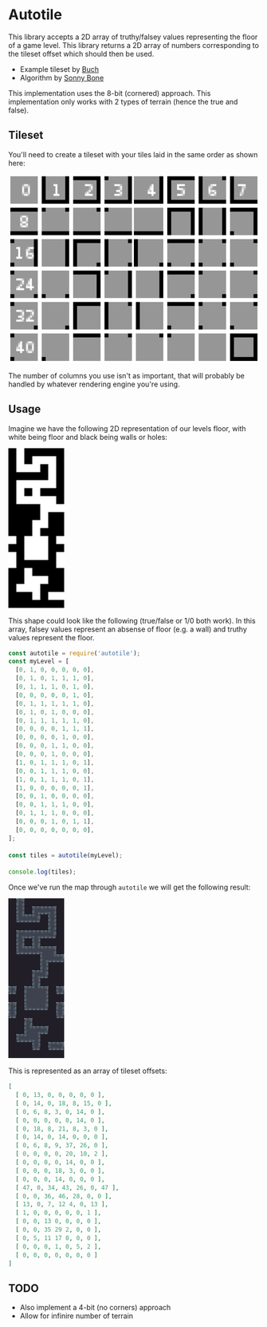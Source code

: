 # Autotile

This library accepts a 2D array of truthy/falsey values representing the floor of a game level.
This library returns a 2D array of numbers corresponding to the tileset offset which should then be used.

* Example tileset by [Buch](https://opengameart.org/content/dungeon-tileset)
* Algorithm by [Sonny Bone](https://gamedevelopment.tutsplus.com/tutorials/how-to-use-tile-bitmasking-to-auto-tile-your-level-layouts--cms-25673)

This implementation uses the 8-bit (cornered) approach.
This implementation only works with 2 types of terrain (hence the true and false).

## Tileset

You'll need to create a tileset with your tiles laid in the same order as shown here:

![Tileset](./tileset-numbered.png)

The number of columns you use isn't as important, that will probably be handled by whatever rendering engine you're using.

## Usage

Imagine we have the following 2D representation of our levels floor, with white being floor and black being walls or holes:

![Input 2D Array](./input.png)

This shape could look like the following (true/false or 1/0 both work).
In this array, falsey values represent an absense of floor (e.g. a wall) and truthy values represent the floor.

```javascript
const autotile = require('autotile');
const myLevel = [
  [0, 1, 0, 0, 0, 0, 0],
  [0, 1, 0, 1, 1, 1, 0],
  [0, 1, 1, 1, 0, 1, 0],
  [0, 0, 0, 0, 0, 1, 0],
  [0, 1, 1, 1, 1, 1, 0],
  [0, 1, 0, 1, 0, 0, 0],
  [0, 1, 1, 1, 1, 1, 0],
  [0, 0, 0, 0, 1, 1, 1],
  [0, 0, 0, 0, 1, 0, 0],
  [0, 0, 0, 1, 1, 0, 0],
  [0, 0, 0, 1, 0, 0, 0],
  [1, 0, 1, 1, 1, 0, 1],
  [0, 0, 1, 1, 1, 0, 0],
  [1, 0, 1, 1, 1, 0, 1],
  [1, 0, 0, 0, 0, 0, 1],
  [0, 0, 1, 0, 0, 0, 0],
  [0, 0, 1, 1, 1, 0, 0],
  [0, 1, 1, 1, 0, 0, 0],
  [0, 0, 0, 1, 0, 1, 1],
  [0, 0, 0, 0, 0, 0, 0],
];

const tiles = autotile(myLevel);

console.log(tiles);
```

Once we've run the map through `autotile` we will get the following result:

![Output 2D Array](./output.png)

This is represented as an array of tileset offsets:

```json
[
  [ 0, 13, 0, 0, 0, 0, 0 ],
  [ 0, 14, 0, 18, 8, 15, 0 ],
  [ 0, 6, 8, 3, 0, 14, 0 ],
  [ 0, 0, 0, 0, 0, 14, 0 ],
  [ 0, 18, 8, 21, 8, 3, 0 ],
  [ 0, 14, 0, 14, 0, 0, 0 ],
  [ 0, 6, 8, 9, 37, 26, 0 ],
  [ 0, 0, 0, 0, 20, 10, 2 ],
  [ 0, 0, 0, 0, 14, 0, 0 ],
  [ 0, 0, 0, 18, 3, 0, 0 ],
  [ 0, 0, 0, 14, 0, 0, 0 ],
  [ 47, 0, 34, 43, 26, 0, 47 ],
  [ 0, 0, 36, 46, 28, 0, 0 ],
  [ 13, 0, 7, 12 4, 0, 13 ],
  [ 1, 0, 0, 0, 0, 0, 1 ],
  [ 0, 0, 13 0, 0, 0, 0 ],
  [ 0, 0, 35 29 2, 0, 0 ],
  [ 0, 5, 11 17 0, 0, 0 ],
  [ 0, 0, 0, 1, 0, 5, 2 ],
  [ 0, 0, 0, 0, 0, 0, 0 ]
]
```

## TODO

* Also implement a 4-bit (no corners) approach
* Allow for infinire number of terrain
